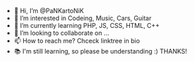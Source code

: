 - 👋 Hi, I’m @PaNKartoNiK
- 👀 I’m interested in Codeing, Music, Cars, Guitar
- 🌱 I’m currently learning PHP, JS, CSS, HTML, C++
- 💞️ I’m looking to collaborate on ...
- 📫 How to reach me? Chceck linktree in bio
- 📚 I'm still learning, so please be understanding :) THANKS!
<!---
PaNKartoNiK/PaNKartoNiK is a ✨ special ✨ repository because its `README.md` (this file) appears on your GitHub profile.
You can click the Preview link to take a look at your changes.
--->
